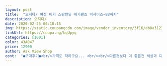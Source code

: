 ```yaml
---
layout: post 
title:  "오지다/ 여성 미키 스판밴딩 배기팬츠 빅사이즈~88까지" 
description: 오지다/  ..
date: 2020-02-25 06:10:15 
img: https://static.coupangcdn.com/image/vendor_inventory/3f16/eb8a3123085816352315de2408fdd0813a32630a61e13df94489097999e8.jpg 
linkUrl: https://coupa.ng/bqUpyq 
categories: [1001] 
color: 43A047 
price: 12900 
author: Ask View Shop 
cont:  "●구매후기●<br/>가격도 착하구요... <br/><br/>다른것보다 더 좋은건 색상과 디자인입니다<br/>디자인도이쁘고편해요<br/>세탁후옷이줄어든다길래 울샴푸로찬물세탁해서자연건조했는데도옷이줄어들었네요특히길이가많이줄어서많이아쉬워요 옷은핏이이뻐서맘에드는데 ᆢ<br/>진짜 편해요<br/>착용감도 좋고, 소재가 부드럽고 편해서 너무 맘에 듭니다~<br/>최근 살이 너무 쪄서 밴드라하여 쫌 걱정했는데 박음질 두줄에 감탄 ㅎㅎ너무 편하고 좋아요 또 구입항 의양있음 ~^^ 번창하세요<br/>" 
---
```

